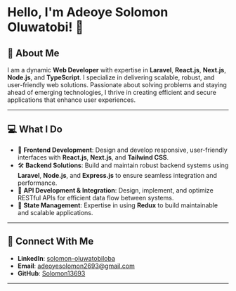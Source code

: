 # Hello, I'm Adeoye Solomon Oluwatobi! 👋

## 🚀 About Me  
I am a dynamic **Web Developer** with expertise in **Laravel**, **React.js**, **Next.js**, **Node.js**, and **TypeScript**. I specialize in delivering scalable, robust, and user-friendly web solutions. Passionate about solving problems and staying ahead of emerging technologies, I thrive in creating efficient and secure applications that enhance user experiences.

---

## 💻 What I Do  

- 🌟 **Frontend Development**: Design and develop responsive, user-friendly interfaces with **React.js**, **Next.js**, and **Tailwind CSS**.  
- 🛠️ **Backend Solutions**: Build and maintain robust backend systems using **Laravel**, **Node.js**, and **Express.js** to ensure seamless integration and performance.  
- 🔄 **API Development & Integration**: Design, implement, and optimize RESTful APIs for efficient data flow between systems.  
- 🚀 **State Management**: Expertise in using **Redux** to build maintainable and scalable applications. 

---

## 🤝 Connect With Me  

- **LinkedIn**: [solomon-oluwatobiloba](https://www.linkedin.com/in/solomon-oluwatobiloba-094650219)  
- **Email**: [adeoyesolomon2693@gmail.com](mailto:adeoyesolomon2693@gmail.com)  
- **GitHub**: [Solomon13693](https://github.com/Solomon13693)  

---
